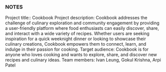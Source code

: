 ### NOTES

Project title:: Cookbook
Project description: Cookbook addresses the challenge of culinary exploration and community engagement by providing a user-friendly platform where food enthusiasts can easily discover, share, and interact with a wide variety of recipes. Whether users are seeking inspiration for a quick weeknight dinner or looking to showcase their culinary creations, Cookbook empowers them to connect, learn, and indulge in their passion for cooking.
Target audience: Cookbook is for anyone who loves cooking and wants to explore, share, and discover new recipes and culinary ideas.
Team members: Ivan Leung, Gokul Krishna, Arpi Patel

